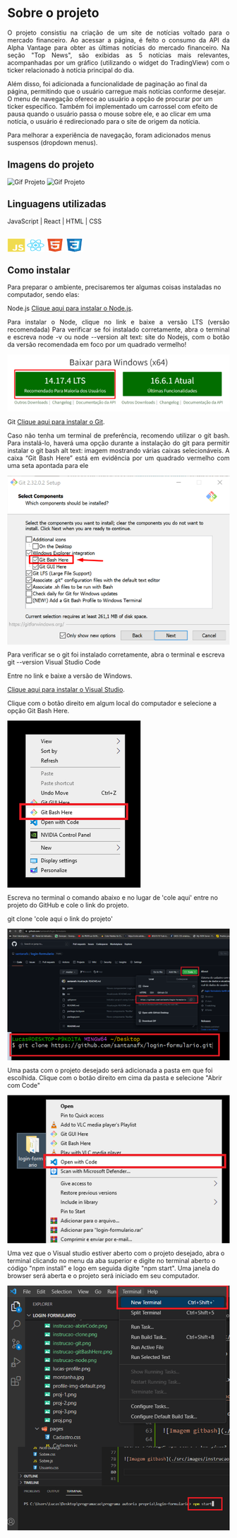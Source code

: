 # Sobre o projeto

<p align="justify">O projeto consistiu na criação de um site de notícias voltado para o mercado financeiro. Ao acessar a página, é feito o consumo da API da Alpha Vantage para obter as últimas notícias do mercado financeiro. Na seção "Top News", são exibidas as 5 notícias mais relevantes, acompanhadas por um gráfico (utilizando o widget do TradingView) com o ticker relacionado à notícia principal do dia.

Além disso, foi adicionada a funcionalidade de paginação ao final da página, permitindo que o usuário carregue mais notícias conforme desejar. O menu de navegação oferece ao usuário a opção de procurar por um ticker específico. Também foi implementado um carrossel com efeito de pausa quando o usuário passa o mouse sobre ele, e ao clicar em uma notícia, o usuário é redirecionado para o site de origem da notícia.

Para melhorar a experiência de navegação, foram adicionados menus suspensos (dropdown menus). </p>

## Imagens do projeto

![Gif Projeto](./src/videos/desktop-gif.gif)
![Gif Projeto](./src/videos/desktop-gif-2.gif)

## Linguagens utilizadas

JavaScript | React | HTML | CSS

<div style="display: inline_block"><br>
  <img align="center" alt="Rafa-Js" height="30" width="40" src="https://raw.githubusercontent.com/devicons/devicon/master/icons/javascript/javascript-plain.svg">
  <img align="center" alt="Rafa-React" height="30" width="40" src="https://raw.githubusercontent.com/devicons/devicon/master/icons/react/react-original.svg">
  <img align="center" alt="Rafa-HTML" height="30" width="40" src="https://raw.githubusercontent.com/devicons/devicon/master/icons/html5/html5-original.svg">
  <img align="center" alt="Rafa-CSS" height="30" width="40" src="https://raw.githubusercontent.com/devicons/devicon/master/icons/css3/css3-original.svg">
</div>

## Como instalar

Para preparar o ambiente, precisaremos ter algumas coisas instaladas no computador, sendo elas:

Node.js
<a href="https://nodejs.org/pt-br">Clique aqui para instalar o Node.js</a>.

<p align="justify">
Para instalar o Node, clique no link e baixe a versão LTS (versão recomendada)
Para verificar se foi instalado corretamente, abra o terminal e escreva node -v ou node --version
alt text: site do Nodejs, com o botão da versão recomendada em foco por um quadrado vermelho!
</p>

<img align="center" src='./src/images/readme/instrucao-node.png'>

Git
<a href="https://git-scm.com/download/windows">Clique aqui para instalar o Git</a>.

<p align="justify">
Caso não tenha um terminal de preferência, recomendo utilizar o git bash. Para instalá-lo, haverá uma opção durante a instalação do git para permitir instalar o git bash
alt text: imagem mostrando várias caixas selecionáveis. A caixa “Git Bash Here” está em evidência por um quadrado vermelho com uma seta apontada para ele
</p>

<img align="center" src='./src/images/readme/instrucao-git.png'>

Para verificar se o git foi instalado corretamente, abra o terminal e escreva git --version
Visual Studio Code

Entre no link e baixe a versão de Windows.

<a href="https://code.visualstudio.com/download">Clique aqui para instalar o Visual Studio</a>.

Clique com o botão direito em algum local do computador e selecione a opção Git Bash Here.

<img align="center" src='./src/images/readme/instrucao-gitBashHere.png'>

Escreva no terminal o comando abaixo e no lugar de 'cole aqui' entre no projeto do GitHub e cole o link do projeto.

git clone 'cole aqui o link do projeto'

<img align="center" src='./src/images/readme/instrucao-clone.png'>

<img align="center" src='./src/images/readme/instrucao-gitClone.png'>

Uma pasta com o projeto desejado será adicionada a pasta em que foi escolhida.
Clique com o botão direito em cima da pasta e selecione "Abrir com Code"

<img align="center" src='./src/images/readme/instrucao-abrirCode.png'>

Uma vez que o Visual studio estiver aberto com o projeto desejado, abra o terminal clicando no menu da aba superior e digite no terminal aberto o código "npm install" e logo em seguida digite "npm start". Uma janela do browser será aberta e o projeto será iniciado em seu computador.

<img align="center" src='./src/images/readme/instrucao-terminal.png'>

<img align="center" src='./src/images/readme/instrucao-npm.png'>

